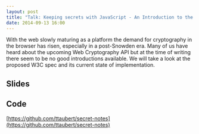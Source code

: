 ```yaml
---
layout: post
title: "Talk: Keeping secrets with JavaScript - An Introduction to the WebCrypto API"
date: 2014-09-13 16:00
---
```


With the web slowly maturing as a platform the demand for cryptography in the
browser has risen, especially in a post-Snowden era. Many of us have heard
about the upcoming Web Cryptography API but at the time of writing there seem
to be no good introductions available. We will take a look at the proposed W3C
spec and its current state of implementation.

## Slides

<script async class="speakerdeck-embed" data-id="90bc7ca0134e0132be1f460835129433" data-ratio="1.77777777777778" src="//speakerdeck.com/assets/embed.js"></script>

## Code

[https://github.com/ttaubert/secret-notes](https://github.com/ttaubert/secret-notes)
